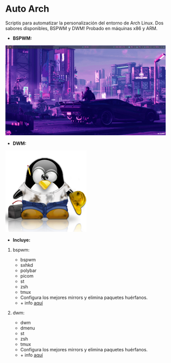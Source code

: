 # Auto Arch

Scriptis para automatizar la personalización del entorno de Arch Linux. Dos sabores disponibles, BSPWM y DWM! Probado en máquinas x86 y ARM.

- **BSPWM:**

![img](bspwm.png)

- **DWM:**

![img](dwm.png)

- **Incluye:**
1. bspwm:
    - bspwm
    - sxhkd
    - polybar
    - picom
    - st
    - zsh
    - tmux
    - Configura los mejores mirrors y elimina paquetes huérfanos.
    - \+ info [aquí](https://github.com/sapellaniz/auto-arch/tree/bspwm)

2. dwm:
    - dwm
    - dmenu
    - st
    - zsh
    - tmux
    - Configura los mejores mirrors y elimina paquetes huérfanos.
    - \+ info [aquí](https://github.com/sapellaniz/auto-arch/tree/dwm)

